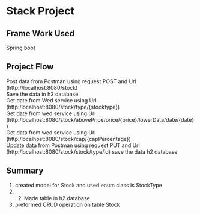 # Stack Project

## Frame Work Used
Spring boot

## Project Flow
Post data from Postman using request POST and Url (http://localhost:8080/stock)</br>
Save the data in h2 database</br>
Get date from Wed service using Url (http:/localhost:8080/stock/type/{stocktype})</br>
Get date from wed service using Url (http:/localhost:8080/stock/abovePrice/price/{price}/lowerData/date/{date})</br>
Get data from wed service using Url (http:/localhost:8080/stock/cap/{capPercentage})</br>
Update data from Postman using request PUT and Url (http:/localhost:8080/stock/stock/type/id) save the data h2 database</br>

## Summary
1. created model for Stock and used enum class is StockType</br>
2. 2. Made table in h2 database</br>
3. preformed CRUD operation on table Stock</br>
